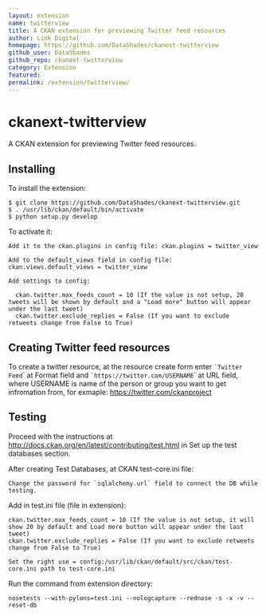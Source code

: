 ```yaml
---
layout: extension
name: twitterview
title: A CKAN extension for previewing Twitter feed resources
author: Link Digital
homepage: https://github.com/DataShades/ckanext-twitterview
github_user: DataShades
github_repo: ckanext-twitterview
category: Extension
featured: 
permalink: /extension/twitterview/
---
```



ckanext-twitterview
===================

A CKAN extension for previewing Twitter feed resources.

Installing
----------

To install the extension:

    $ git clone https://github.com/DataShades/ckanext-twitterview.git
    $ . /usr/lib/ckan/default/bin/activate
    $ python setup.py develop

To activate it:

    Add it to the ckan.plugins in config file: ckan.plugins = twitter_view

    Add to the default_views field in config file: ckan.views.default_views = twitter_view

    Add settings to config:

      ckan.twitter.max_feeds_count = 10 (If the value is not setup, 20 tweets will be shown by default and a "Load more" button will appear under the last tweet)
      ckan.twitter.exclude_replies = False (If you want to exclude retweets change from False to True)

Creating Twitter feed resources
-------------------------------

To create a twitter resource, at the resource create form enter `` `Twitter Feed ``\` at Format field and `` `https://twitter.com/USERNAME ``\` at URL field, where USERNAME is name of the person or group you want to get infromation from, for exmaple: <https://twitter.com/ckanproject>

Testing
-------

Proceed with the instructions at <http://docs.ckan.org/en/latest/contributing/test.html> in Set up the test databases section.

After creating Test Databases, at CKAN test-core.ini file:

    Change the password for `sqlalchemy.url` field to connect the DB while testing.

Add in test.ini file (file in extension):

    ckan.twitter.max_feeds_count = 10 (If the value is not setup, it will show 20 by default and Load more button will appear under the last tweet)
    ckan.twitter.exclude_replies = False (If you want to exclude retweets change from False to True)

    Set the right use = config:/usr/lib/ckan/default/src/ckan/test-core.ini path to test-core.ini

Run the command from extension directory:

    nosetests --with-pylons=test.ini --nologcapture --rednose -s -x -v --reset-db

